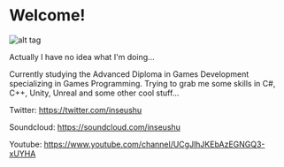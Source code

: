 # Welcome!

![alt tag](http://s10.postimg.org/4u2fr3v8l/inseushu_avatar.jpg)

Actually I have no idea what I'm doing...

Currently studying the Advanced Diploma in Games Development specializing in Games Programming. Trying to grab me some skills in C#, C++, Unity, Unreal and some other cool stuff...

Twitter: https://twitter.com/inseushu

Soundcloud: https://soundcloud.com/inseushu

Youtube: https://www.youtube.com/channel/UCgJlhJKEbAzEGNGQ3-xUYHA

